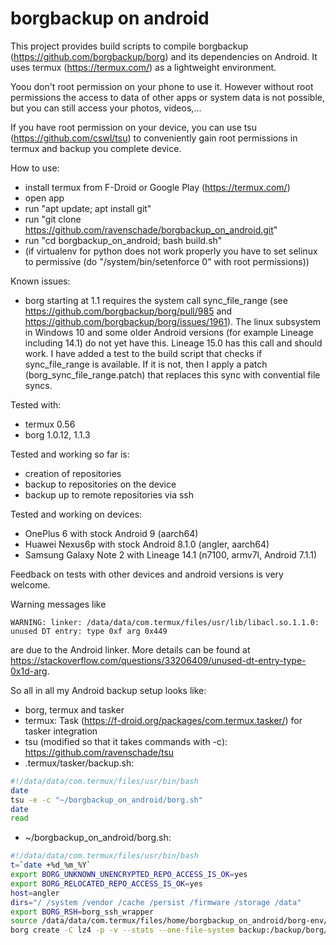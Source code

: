 # borgbackup on android
This project provides build scripts to compile borgbackup (https://github.com/borgbackup/borg) and its dependencies on Android. It uses termux (https://termux.com/) as a lightweight environment. 

Yoou don't root permission on your phone to use it. However without root permissions the access to data of other apps or system data is not possible, but you can still access your photos, videos,...

If you have root permission on your device, you can use tsu (https://github.com/cswl/tsu) to conveniently gain root permissions in termux and backup you complete device.

How to use:
 - install termux from F-Droid or Google Play (https://termux.com/)
 - open app
 - run "apt update; apt install git"
 - run "git clone https://github.com/ravenschade/borgbackup_on_android.git"
 - run "cd borgbackup_on_android; bash build.sh"
 - (if virtualenv for python does not work properly you have to set selinux to permissive (do "/system/bin/setenforce 0" with root permissions))

Known issues:
 - borg starting at 1.1 requires the system call sync_file_range (see https://github.com/borgbackup/borg/pull/985 and https://github.com/borgbackup/borg/issues/1961). The linux subsystem in Windows 10 and some older Android versions (for example Lineage including 14.1) do not yet have this. Lineage 15.0 has this call and should work. I have added a test to the build script that checks if sync_file_range is available. If it is not, then I apply a patch (borg_sync_file_range.patch) that replaces this sync with convential file syncs.

Tested with:
- termux 0.56
- borg 1.0.12, 1.1.3

Tested and working so far is:
- creation of repositories 
- backup to repositories on the device
- backup up to remote repositories via ssh

Tested and working on devices:
- OnePlus 6 with stock Android 9 (aarch64)
- Huawei Nexus6p with stock Android 8.1.0 (angler, aarch64)
- Samsung Galaxy Note 2 with Lineage 14.1 (n7100, armv7l, Android 7.1.1)

Feedback on tests with other devices and android versions is very welcome.

Warning messages like 
````
WARNING: linker: /data/data/com.termux/files/usr/lib/libacl.so.1.1.0: unused DT entry: type 0xf arg 0x449
````
are due to the Android linker. More details can be found at https://stackoverflow.com/questions/33206409/unused-dt-entry-type-0x1d-arg.


So all in all my Android backup setup looks like:
- borg, termux and tasker
- termux: Task (https://f-droid.org/packages/com.termux.tasker/) for tasker integration
- tsu (modified so that it takes commands with -c): https://github.com/ravenschade/tsu
- .termux/tasker/backup.sh:
``` bash
#!/data/data/com.termux/files/usr/bin/bash
date
tsu -e -c "~/borgbackup_on_android/borg.sh"
date
read
```
- ~/borgbackup_on_android/borg.sh:
```bash
#!/data/data/com.termux/files/usr/bin/bash
t=`date +%d_%m_%Y`
export BORG_UNKNOWN_UNENCRYPTED_REPO_ACCESS_IS_OK=yes
export BORG_RELOCATED_REPO_ACCESS_IS_OK=yes
host=angler
dirs="/ /system /vendor /cache /persist /firmware /storage /data"
export BORG_RSH=borg_ssh_wrapper
source /data/data/com.termux/files/home/borgbackup_on_android/borg-env/bin/activate
borg create -C lz4 -p -v --stats --one-file-system backup:/backup/borg/$host::$t $dirs # 2> ~/borg_backup_${t}.err
```
